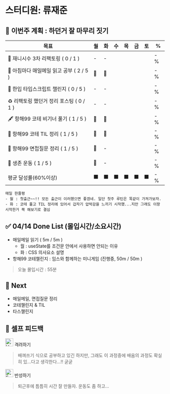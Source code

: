 # 스터디원: 류재준

## 🚀 이번주 계획 : 하던거 잘 마무리 짓기 

| 목표                            | 월   | 화   | 수   | 목   | 금   | 토   | %   |
| ------------------------------- | --- | --- | --- | --- | --- | --- | --- |
| 🚗 재니시수 3차 리팩토링 ( 0 / 1 ) |-|-||||| -% |
| 📰 아침마다 매일메일 읽고 공부 ( 2 / 5 ) |🌠|🌠||||| -% |
| 📌 한입 타입스크립트 챌린지 ( 0 / 5 ) |-|-||||| -% |
| ♻️ 리팩토링 했던거 정리 포스팅 ( 0 / 1 ) |-|-||||| -% |
| 🖋️ 항해99 코테 비기너 풀기 ( 1 / 5 ) |🌠|🌠||||| -% |
| 🧵 항해99 코테 TIL 정리 ( 1 / 5 ) |🌠|🌠||||| -% |
| 🧵 항해99 면접질문 정리 ( 1 / 5 ) |🌠|-||||| -% |
| 💪 생존 운동 ( 1 / 5 )               |🌠|-||||| -% |
| 평균 달성률(60%이상)      |⬛|⬛|⬛|⬛|⬛|⬛|  -% |


```text
매일 한줄평
- 월 : 첫출근~~!! 모든 출근이 이러했으면 좋겠네. 일단 첫주 루틴은 똑같이 가져가보자.
- 화 : 코테 풀고 TIL 정리에 있어서 갑자기 압박감을 느끼기 시작했...지만 그래도 이왕 시작한거 쭉 해보기로 결심
```

## ✅ 04/14 Done List (몰입시간/소요시간) 
- 매일메일 읽기 ( 5m / 5m )
  - 월 : useState를 조건문 안에서 사용하면 안되는 이유
  - 화 : CSS 의사요소 설명
- 항해99 코테챌린지 : 임스와 함께하는 미니게임 (진행중, 50m / 50m )
> 오늘 몰입시간 : 55분

## 🌱 Next
-  매일메일, 면접질문 정리
-  코테챌린지 & TIL
-  타스챌린지

## 🎉 셀프 피드백

<img src="https://raw.githubusercontent.com/Tarikul-Islam-Anik/Animated-Fluent-Emojis/master/Emojis/Smilies/Hugging%20Face.png" alt="Hugging Face" width="25" height="25"> 격려하기</img>

> 배껴쓰기 식으로 공부하고 있긴 하지만, 그래도 이 과정중에 배움의 과정도 확실히 있...다고 생각한다...!! 굳굳

<img src="https://raw.githubusercontent.com/Tarikul-Islam-Anik/Animated-Fluent-Emojis/master/Emojis/Smilies/Face%20with%20Monocle.png" alt="Face with Monocle" width="25" height="25"> 반성하기</img>

> 퇴근후에 틈틈히 시간 잘 만들자. 운동도 좀 하고...
